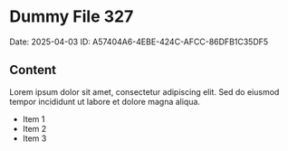 # Dummy File 327

Date: 2025-04-03
ID: A57404A6-4EBE-424C-AFCC-86DFB1C35DF5

## Content

Lorem ipsum dolor sit amet, consectetur adipiscing elit.
Sed do eiusmod tempor incididunt ut labore et dolore magna aliqua.

* Item 1
* Item 2
* Item 3
